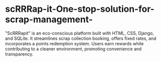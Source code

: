 # scRRRap-it-One-stop-solution-for-scrap-management-
"ScRRRapit" is an eco-conscious platform built with HTML, CSS, Django, and SQLite. It streamlines scrap collection booking, offers fixed rates, and incorporates a points redemption system. Users earn rewards while contributing to a cleaner environment, promoting convenience and transparency.
